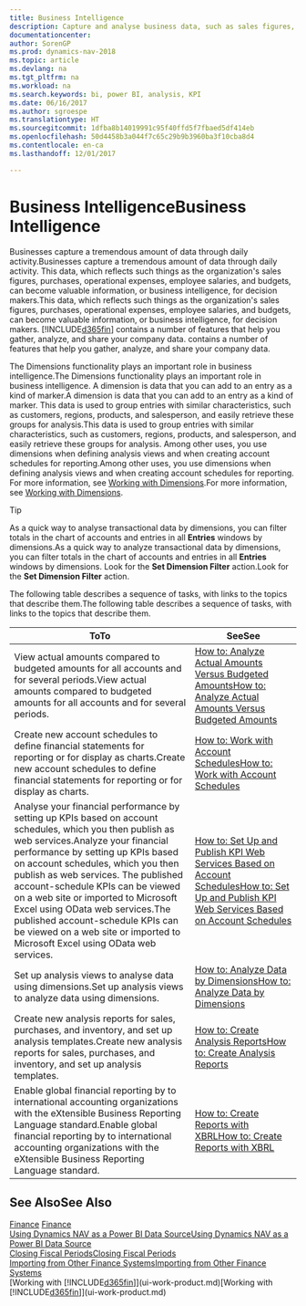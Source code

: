```yaml
---
title: Business Intelligence
description: Capture and analyse business data, such as sales figures, purchases, operational expenses, employee salaries, and budgets, that can be valuable information for business intelligence or for decision making.
documentationcenter: 
author: SorenGP
ms.prod: dynamics-nav-2018
ms.topic: article
ms.devlang: na
ms.tgt_pltfrm: na
ms.workload: na
ms.search.keywords: bi, power BI, analysis, KPI
ms.date: 06/16/2017
ms.author: sgroespe
ms.translationtype: HT
ms.sourcegitcommit: 1dfba8b14019991c95f40ffd5f7fbaed5df414eb
ms.openlocfilehash: 50d4458b3a044f7c65c29b9b3960ba3f10cba8d4
ms.contentlocale: en-ca
ms.lasthandoff: 12/01/2017

---
```

# <a name="business-intelligence"></a><span data-ttu-id="8251b-103">Business Intelligence</span><span class="sxs-lookup"><span data-stu-id="8251b-103">Business Intelligence</span></span>
<span data-ttu-id="8251b-104">Businesses capture a tremendous amount of data through daily activity.</span><span class="sxs-lookup"><span data-stu-id="8251b-104">Businesses capture a tremendous amount of data through daily activity.</span></span> <span data-ttu-id="8251b-105">This data, which reflects such things as the organization's sales figures, purchases, operational expenses, employee salaries, and budgets, can become valuable information, or business intelligence, for decision makers.</span><span class="sxs-lookup"><span data-stu-id="8251b-105">This data, which reflects such things as the organization's sales figures, purchases, operational expenses, employee salaries, and budgets, can become valuable information, or business intelligence, for decision makers.</span></span> [!INCLUDE[d365fin](includes/d365fin_md.md)]<span data-ttu-id="8251b-106"> contains a number of features that help you gather, analyze, and share your company data.</span><span class="sxs-lookup"><span data-stu-id="8251b-106"> contains a number of features that help you gather, analyze, and share your company data.</span></span>

<span data-ttu-id="8251b-107">The Dimensions functionality plays an important role in business intelligence.</span><span class="sxs-lookup"><span data-stu-id="8251b-107">The Dimensions functionality plays an important role in business intelligence.</span></span> <span data-ttu-id="8251b-108">A dimension is data that you can add to an entry as a kind of marker.</span><span class="sxs-lookup"><span data-stu-id="8251b-108">A dimension is data that you can add to an entry as a kind of marker.</span></span> <span data-ttu-id="8251b-109">This data is used to group entries with similar characteristics, such as customers, regions, products, and salesperson, and easily retrieve these groups for analysis.</span><span class="sxs-lookup"><span data-stu-id="8251b-109">This data is used to group entries with similar characteristics, such as customers, regions, products, and salesperson, and easily retrieve these groups for analysis.</span></span> <span data-ttu-id="8251b-110">Among other uses, you use dimensions  when defining analysis views and when creating account schedules for reporting.</span><span class="sxs-lookup"><span data-stu-id="8251b-110">Among other uses, you use dimensions  when defining analysis views and when creating account schedules for reporting.</span></span> <span data-ttu-id="8251b-111">For more information, see [Working with Dimensions](finance-dimensions.md).</span><span class="sxs-lookup"><span data-stu-id="8251b-111">For more information, see [Working with Dimensions](finance-dimensions.md).</span></span>

> [!TIP]
> <span data-ttu-id="8251b-112">As a quick way to analyse transactional data by dimensions, you can filter totals in the chart of accounts and entries in all **Entries** windows by dimensions.</span><span class="sxs-lookup"><span data-stu-id="8251b-112">As a quick way to analyze transactional data by dimensions, you can filter totals in the chart of accounts and entries in all **Entries** windows by dimensions.</span></span> <span data-ttu-id="8251b-113">Look for the **Set Dimension Filter** action.</span><span class="sxs-lookup"><span data-stu-id="8251b-113">Look for the **Set Dimension Filter** action.</span></span>  

<span data-ttu-id="8251b-114">The following table describes a sequence of tasks, with links to the topics that describe them.</span><span class="sxs-lookup"><span data-stu-id="8251b-114">The following table describes a sequence of tasks, with links to the topics that describe them.</span></span>  

| <span data-ttu-id="8251b-115">To</span><span class="sxs-lookup"><span data-stu-id="8251b-115">To</span></span> | <span data-ttu-id="8251b-116">See</span><span class="sxs-lookup"><span data-stu-id="8251b-116">See</span></span> |
| --- | --- |
|<span data-ttu-id="8251b-117">View actual amounts compared to budgeted amounts for all accounts and for several periods.</span><span class="sxs-lookup"><span data-stu-id="8251b-117">View actual amounts compared to budgeted amounts for all accounts and for several periods.</span></span>|[<span data-ttu-id="8251b-118">How to: Analyze Actual Amounts Versus Budgeted Amounts</span><span class="sxs-lookup"><span data-stu-id="8251b-118">How to: Analyze Actual Amounts Versus Budgeted Amounts</span></span>](bi-how-analyze-actual-versus-budget.md)|
|<span data-ttu-id="8251b-119">Create new account schedules to define financial statements for reporting or for display as charts.</span><span class="sxs-lookup"><span data-stu-id="8251b-119">Create new account schedules to define financial statements for reporting or for display as charts.</span></span>|[<span data-ttu-id="8251b-120">How to: Work with Account Schedules</span><span class="sxs-lookup"><span data-stu-id="8251b-120">How to: Work with Account Schedules</span></span>](bi-how-work-account-schedule.md)|
|<span data-ttu-id="8251b-121">Analyse your financial performance by setting up KPIs based on account schedules, which you then publish as web services.</span><span class="sxs-lookup"><span data-stu-id="8251b-121">Analyze your financial performance by setting up KPIs based on account schedules, which you then publish as web services.</span></span> <span data-ttu-id="8251b-122">The published account-schedule KPIs can be viewed on a web site or imported to Microsoft Excel using OData web services.</span><span class="sxs-lookup"><span data-stu-id="8251b-122">The published account-schedule KPIs can be viewed on a web site or imported to Microsoft Excel using OData web services.</span></span>|[<span data-ttu-id="8251b-123">How to: Set Up and Publish KPI Web Services Based on Account Schedules</span><span class="sxs-lookup"><span data-stu-id="8251b-123">How to: Set Up and Publish KPI Web Services Based on Account Schedules</span></span>](bi-how-to-set-up-and-publish-kpi-web-services-based-on-account-schedules.md)|
|<span data-ttu-id="8251b-124">Set up analysis views to analyse data using dimensions.</span><span class="sxs-lookup"><span data-stu-id="8251b-124">Set up analysis views to analyze data using dimensions.</span></span>|[<span data-ttu-id="8251b-125">How to: Analyze Data by Dimensions</span><span class="sxs-lookup"><span data-stu-id="8251b-125">How to: Analyze Data by Dimensions</span></span>](bi-how-analyze-data-dimension.md)|
|<span data-ttu-id="8251b-126">Create new analysis reports for sales, purchases, and inventory, and set up analysis templates.</span><span class="sxs-lookup"><span data-stu-id="8251b-126">Create new analysis reports for sales, purchases, and inventory, and set up analysis templates.</span></span>|[<span data-ttu-id="8251b-127">How to: Create Analysis Reports</span><span class="sxs-lookup"><span data-stu-id="8251b-127">How to: Create Analysis Reports</span></span>](bi-how-create-analysis-views-reports.md)|
|<span data-ttu-id="8251b-128">Enable global financial reporting by to international accounting organizations with the eXtensible Business Reporting Language standard.</span><span class="sxs-lookup"><span data-stu-id="8251b-128">Enable global financial reporting by to international accounting organizations with the eXtensible Business Reporting Language standard.</span></span>|[<span data-ttu-id="8251b-129">How to: Create Reports with XBRL</span><span class="sxs-lookup"><span data-stu-id="8251b-129">How to: Create Reports with XBRL</span></span>](bi-create-reports-with-xbrl.md)|

## <a name="see-also"></a><span data-ttu-id="8251b-130">See Also</span><span class="sxs-lookup"><span data-stu-id="8251b-130">See Also</span></span>
<span data-ttu-id="8251b-131">[Finance](finance.md)  </span><span class="sxs-lookup"><span data-stu-id="8251b-131">[Finance](finance.md)  </span></span>  
[<span data-ttu-id="8251b-132">Using Dynamics NAV as a Power BI Data Source</span><span class="sxs-lookup"><span data-stu-id="8251b-132">Using Dynamics NAV as a Power BI Data Source</span></span>](across-how-use-financials-data-source-powerbi.md)  
[<span data-ttu-id="8251b-133">Closing Fiscal Periods</span><span class="sxs-lookup"><span data-stu-id="8251b-133">Closing Fiscal Periods</span></span>](year-close-years-periods.md)  
[<span data-ttu-id="8251b-134">Importing from Other Finance Systems</span><span class="sxs-lookup"><span data-stu-id="8251b-134">Importing from Other Finance Systems</span></span>](upload-data.md)  
<span data-ttu-id="8251b-135">[Working with [!INCLUDE[d365fin](includes/d365fin_md.md)]](ui-work-product.md)</span><span class="sxs-lookup"><span data-stu-id="8251b-135">[Working with [!INCLUDE[d365fin](includes/d365fin_md.md)]](ui-work-product.md)</span></span>

